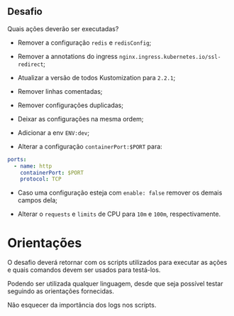 ## Desafio

Quais ações deverão ser executadas?

- Remover a configuração `redis` e `redisConfig`;

- Remover a annotations do ingress `nginx.ingress.kubernetes.io/ssl-redirect`;

- Atualizar a versão de todos Kustomization para `2.2.1`;

- Remover linhas comentadas;

- Remover configurações duplicadas;

- Deixar as configurações na mesma ordem;

- Adicionar a env `ENV:dev`;

- Alterar a configuração `containerPort:$PORT` para:

```yml
ports:
  - name: http
    containerPort: $PORT
    protocol: TCP
```

- Caso uma configuração esteja com `enable: false` remover os demais campos dela;

- Alterar o `requests` e `limits` de CPU para `10m` e `100m`, respectivamente.

# Orientações

O desafio deverá retornar com os scripts utilizados para executar as ações e quais comandos devem ser usados para testá-los. 

Podendo ser utilizada qualquer linguagem, desde que seja possível testar seguindo as orientações fornecidas.

Não esquecer da importância dos logs nos scripts. 